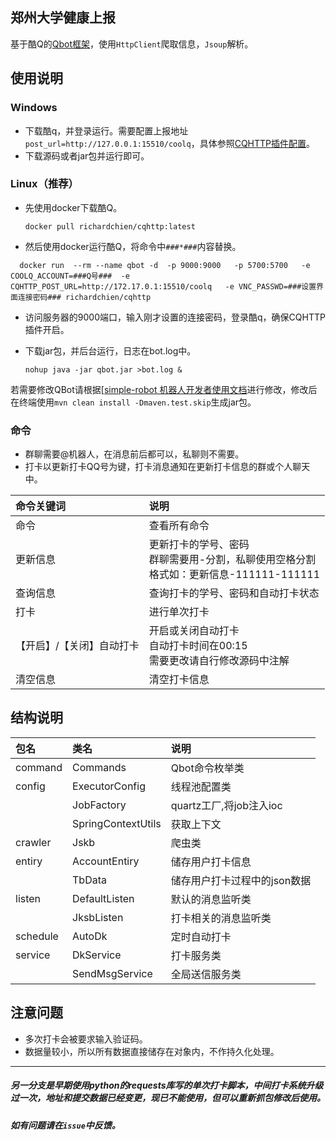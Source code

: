 ## 郑州大学健康上报
基于酷Q的[Qbot框架](https://github.com/ForteScarlet/simple-robot-core)，使用`HttpClient`爬取信息，`Jsoup`解析。
## 使用说明

### Windows

* 下载酷q，并登录运行。需要配置上报地址`post_url=http://127.0.0.1:15510/coolq`，具体参照[CQHTTP插件配置](https://cqhttp.cc/docs/4.15/#/Configuration)。
* 下载源码或者jar包并运行即可。

### Linux（推荐）

* 先使用docker下载酷Q。

  `docker pull richardchien/cqhttp:latest `

* 然后使用docker运行酷Q，将命令中`###*###`内容替换。
```
  docker run  --rm --name qbot -d  -p 9000:9000   -p 5700:5700   -e COOLQ_ACCOUNT=###Q号###  -e CQHTTP_POST_URL=http://172.17.0.1:15510/coolq   -e VNC_PASSWD=###设置界面连接密码### richardchien/cqhttp
```

* 访问服务器的9000端口，输入刚才设置的连接密码，登录酷q，确保CQHTTP插件开启。

* 下载jar包，并后台运行，日志在bot.log中。

  `nohup java -jar qbot.jar >bot.log &`

若需要修改QBot请根据[[simple-robot 机器人开发者使用文档](https://www.kancloud.cn/forte-scarlet/simple-coolq-doc/1519393)进行修改，修改后   
在终端使用`mvn clean install -Dmaven.test.skip`生成jar包。
### 命令
* 群聊需要@机器人，在消息前后都可以，私聊则不需要。
* 打卡以更新打卡QQ号为键，打卡消息通知在更新打卡信息的群或个人聊天中。

命令关键词|说明
:- | :-
命令|查看所有命令
更新信息|更新打卡的学号、密码<br>群聊需要用-分割，私聊使用空格分割<br>格式如：更新信息-111111-111111
查询信息|查询打卡的学号、密码和自动打卡状态
打卡|进行单次打卡
【开启】/【关闭】自动打卡|开启或关闭自动打卡<br>自动打卡时间在00:15<br>需要更改请自行修改源码中注解
清空信息|清空打卡信息
## 结构说明
包名|类名|说明
  :-|  :-|  :-
command|Commands|Qbot命令枚举类
config|ExecutorConfig|线程池配置类
| |JobFactory|quartz工厂,将job注入ioc
| |SpringContextUtils|获取上下文
crawler|Jskb|爬虫类
entiry|AccountEntiry|储存用户打卡信息
| |TbData|储存用户打卡过程中的json数据
listen|DefaultListen|默认的消息监听类
| |JksbListen|打卡相关的消息监听类
schedule|AutoDk|定时自动打卡
service|DkService|打卡服务类
| |SendMsgService|全局送信服务类

## 注意问题
* 多次打卡会被要求输入验证码。
* 数据量较小，所以所有数据直接储存在对象内，不作持久化处理。

---
##### 另一分支是早期使用python的requests库写的单次打卡脚本，中间打卡系统升级过一次，地址和提交数据已经变更，现已不能使用，但可以重新抓包修改后使用。
##### 如有问题请在`issue`中反馈。
